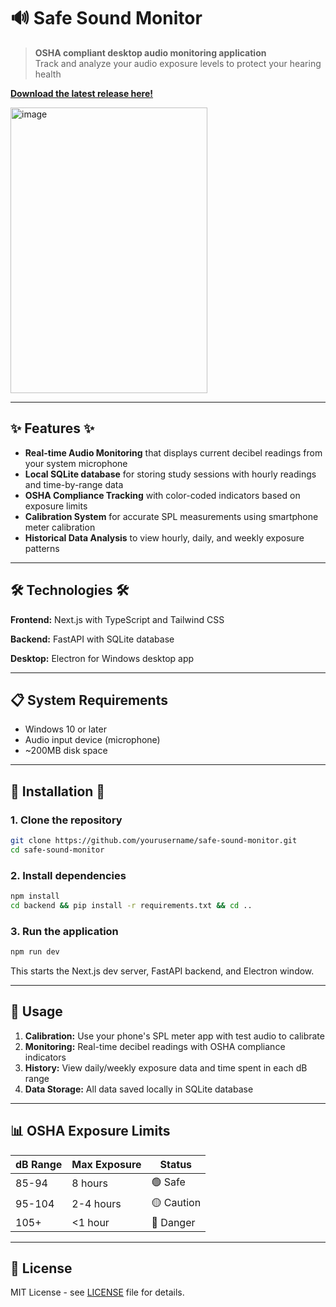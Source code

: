 # 🔊 Safe Sound Monitor

>**OSHA compliant desktop audio monitoring application**  
Track and analyze your audio exposure levels to protect your hearing health

**[Download the latest release here!](https://github.com/Awais-H/Safe-Sound/releases/tag/v1.0.0)**

<img width="315" height="457" alt="image" src="https://github.com/user-attachments/assets/e2f99dde-1d09-41b1-b15c-6147a28c4275" />

---

## ✨ Features ✨

- **Real-time Audio Monitoring** that displays current decibel readings from your system microphone
- **Local SQLite database** for storing study sessions with hourly readings and time-by-range data
- **OSHA Compliance Tracking** with color-coded indicators based on exposure limits
- **Calibration System** for accurate SPL measurements using smartphone meter calibration
- **Historical Data Analysis** to view hourly, daily, and weekly exposure patterns

---

## 🛠️ Technologies 🛠️

**Frontend:** Next.js with TypeScript and Tailwind CSS

**Backend:** FastAPI with SQLite database

**Desktop:** Electron for Windows desktop app

---

## 📋 System Requirements

- Windows 10 or later
- Audio input device (microphone)
- ~200MB disk space

---

## 🚀 Installation 🚀

### 1. Clone the repository

```bash
git clone https://github.com/yourusername/safe-sound-monitor.git
cd safe-sound-monitor
```

### 2. Install dependencies

```bash
npm install
cd backend && pip install -r requirements.txt && cd ..
```

### 3. Run the application

```bash
npm run dev
```

This starts the Next.js dev server, FastAPI backend, and Electron window.

---

## 📖 Usage

1. **Calibration:** Use your phone's SPL meter app with test audio to calibrate
2. **Monitoring:** Real-time decibel readings with OSHA compliance indicators
3. **History:** View daily/weekly exposure data and time spent in each dB range
4. **Data Storage:** All data saved locally in SQLite database

---

## 📊 OSHA Exposure Limits

| dB Range | Max Exposure | Status |
|----------|--------------|--------|
| 85-94    | 8 hours      | 🟢 Safe |
| 95-104   | 2-4 hours    | 🟡 Caution |
| 105+     | <1 hour      | 🔴 Danger |

---

## 📄 License

MIT License - see [LICENSE](LICENSE) file for details.

